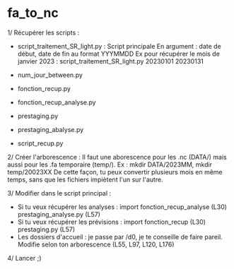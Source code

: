 # fa_to_nc
1/ Récupérer les scripts :
- script_traitement_SR_light.py :
        Script principale
        En argument : date de début, date de fin au format YYYMMDD
        Ex pour récupérer le mois de janvier 2023 : script_traitement_SR_light.py 20230101 20230131

- num_jour_between.py
- fonction_recup.py
- fonction_recup_analyse.py
- prestaging.py
- prestaging_abalyse.py
- script_recup.py

2/ Créer l'arborescence :
Il faut une aborescence pour les .nc (DATA/) mais aussi pour les .fa temporaire (temp/).
Ex : mkdir DATA/2023MM, mkdir temp/20023XX
De cette façon, tu peux convertir plusieurs mois en même temps, sans que les fichiers impiètent l'un sur l'autre.

3/ Modifier dans le script principal :
- Si tu veux récupérer les analyses :
        import fonction_recup_analyse (L30)
        prestaging_analyse.py (L57)
- Si tu veux récupérer les prévisions :
        import fonction_recup (L30)
        prestaging.py (L57)
- Les dossiers d'accueil : je passe par /d0, je te conseille de faire pareil. Modifie selon ton arborescence (L55, L97, L120, L176)

4/ Lancer ;)
